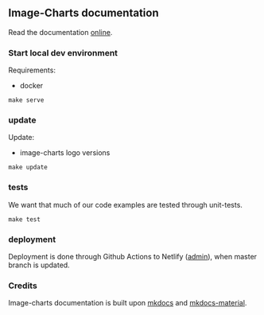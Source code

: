 Image-Charts documentation
--------------------------

Read the documentation [online](https://documentation.image-charts.com/).


### Start local dev environment

Requirements:
- docker

```
make serve
```

### update

Update:

- image-charts logo versions

```
make update
```

### tests

We want that much of our code examples are tested through unit-tests.

```
make test
```

### deployment

Deployment is done through Github Actions to Netlify ([admin](https://app.netlify.com/sites/image-charts-documentation/overview)), when master branch is updated.

### Credits

Image-charts documentation is built upon [mkdocs](https://www.mkdocs.org) and [mkdocs-material](https://github.com/squidfunk/mkdocs-material/).
